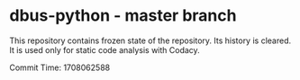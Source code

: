 # dbus-python - master branch

This repository contains frozen state of the repository.
Its history is cleared. It is used only for static code
analysis with Codacy.

Commit Time: 1708062588